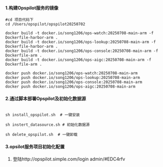 #### 1.构建Opspilot服务的镜像
```shell
#cd 项目代码下
cd /Users/opspilot/opspilot20250702

docker build -t docker.io/song1206/ops-watch:20250708-main-arm -f Dockerfile-harbor-arm .
docker build -t docker.io/song1206/ops-lookup:20250708-main-arm -f Dockerfile-harbor-arm .
docker build -t docker.io/song1206/ops-console:20250708-main-arm -f Dockerfile-arm .
docker build -t docker.io/song1206/ops-aigc:20250708-main-arm -f Dockerfile-arm .

docker push docker.io/song1206/ops-watch:20250708-main-arm
docker push docker.io/song1206/ops-lookup:20250708-main-arm
docker push docker.io/song1206/ops-console:20250708-main-arm
docker push docker.io/song1206/ops-aigc:20250708-main-arm
```

#### 2.通过脚本部署Opspilot及初始化数据源
```shell

sh install_opspilot.sh  # 一键安装

sh instert_datasource.sh # 初始化数据源

sh delete_opspilot.sh  # 一键卸载

```

#### 3.opsilot服务项目初始化配置
1. 登陆http://opspilot.simple.com/login     admin/#EDC4rfv


